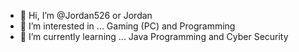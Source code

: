 - 👋 Hi, I’m @Jordan526 or Jordan
- 👀 I’m interested in ... Gaming (PC) and Programming
- 🌱 I’m currently learning ... Java Programming and Cyber Security
